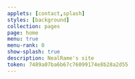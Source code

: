 ```yaml
---
applets: [contact,splash]
styles: [background]
collection: pages
page: home
menu: true
menu-rank: 0
show-splash: true
description: NealRame's site
token: 7489a07ba6b67c76099174e8b28a2d55
---
```

